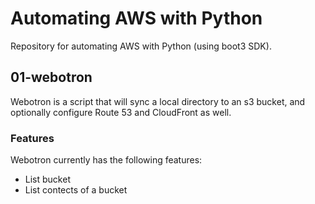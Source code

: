 # Automating AWS with Python
Repository for automating AWS with Python (using boot3 SDK).

## 01-webotron

Webotron is a script that will sync a local directory to an s3 bucket, and optionally configure  Route 53 and CloudFront as well.

### Features

Webotron currently has the following features:

- List bucket
- List contects of a bucket
